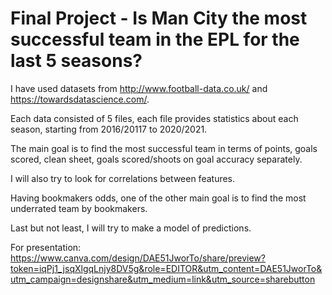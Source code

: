 # Final Project - Is Man City the most successful team in the EPL for the last 5 seasons?

I have used datasets from http://www.football-data.co.uk/ and https://towardsdatascience.com/.

Each data consisted of 5 files, each file provides statistics about each season, starting from 2016/20117 to 2020/2021. 

The main goal is to find the most successful team in terms of points, goals scored, clean sheet, goals scored/shoots on goal accuracy separately.

I will also try to look for correlations between features.

Having bookmakers odds, one of the other main goal is to find the most underrated team by bookmakers.

Last but not least, I will try to make a model of predictions.

For presentation:
https://www.canva.com/design/DAE51JworTo/share/preview?token=iqPj1_jsqXlgqLnjy8DV5g&role=EDITOR&utm_content=DAE51JworTo&utm_campaign=designshare&utm_medium=link&utm_source=sharebutton

